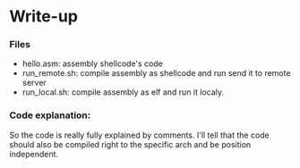 # Write-up
### Files 
- hello.asm: assembly shellcode's code 
- run_remote.sh: compile assembly as shellcode and run send it to remote server
- run_local.sh: compile assembly as elf and run it localy.

### Code explanation:
So the code is really fully explained by comments.
I'll tell that the code should  also be compiled right to the specific arch and be position independent.


